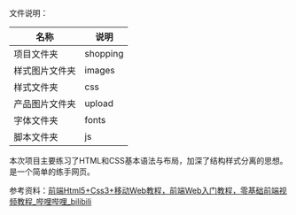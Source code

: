 文件说明：

| 名称           | 说明     |
| -------------- | -------- |
| 项目文件夹     | shopping |
| 样式图片文件夹 | images   |
| 样式文件夹     | css      |
| 产品图片文件夹 | upload   |
| 字体文件夹     | fonts    |
| 脚本文件夹     | js       |



本次项目主要练习了HTML和CSS基本语法与布局，加深了结构样式分离的思想。是一个简单的练手网页。



参考资料：[前端Html5+Css3+移动Web教程，前端Web入门教程，零基础前端视频教程_哔哩哔哩_bilibili](https://www.bilibili.com/video/BV1pE411q7FU?p=319)

